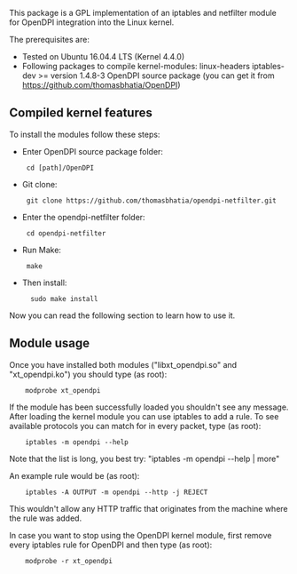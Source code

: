 This package is a GPL implementation of an iptables and netfilter module for
OpenDPI integration into the Linux kernel.

The prerequisites are:

- Tested on Ubuntu 16.04.4 LTS (Kernel 4.4.0)
- Following packages to compile kernel-modules:
   linux-headers
   iptables-dev >= version 1.4.8-3
   OpenDPI source package (you can get it from https://github.com/thomasbhatia/OpenDPI)


Compiled kernel features
------------------------

To install the modules follow these steps:

 - Enter OpenDPI source package folder:

        cd [path]/OpenDPI

 - Git clone:

        git clone https://github.com/thomasbhatia/opendpi-netfilter.git


 - Enter the opendpi-netfilter folder:

        cd opendpi-netfilter

 - Run Make:

        make

- Then install:

        sudo make install



Now you can read the following section to learn how to use it.


Module usage
------------

Once you have installed both modules ("libxt_opendpi.so" and "xt_opendpi.ko")
you should type (as root):

        modprobe xt_opendpi

If the module has been successfully loaded you shouldn't see any message.
After loading the kernel module you can use iptables to add a rule. To see
available protocols you can match for in every packet, type (as root):

        iptables -m opendpi --help

Note that the list is long, you best try: "iptables -m opendpi --help | more"

An example rule would be (as root):

        iptables -A OUTPUT -m opendpi --http -j REJECT

This wouldn't allow any HTTP traffic that originates from the machine where the
rule was added.

In case you want to stop using the OpenDPI kernel module, first remove every
iptables rule for OpenDPI and then type (as root):

        modprobe -r xt_opendpi

